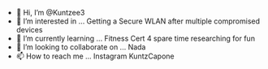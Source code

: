 - 👋 Hi, I’m @Kuntzee3
- 👀 I’m interested in ... Getting a Secure WLAN after multiple compromised devices 
- 🌱 I’m currently learning ... Fitness Cert 4 spare time researching for fun
- 💞️ I’m looking to collaborate on ... Nada
- 📫 How to reach me ... Instagram KuntzCapone

<!---
Kuntzee3/Kuntzee3 is a ✨ special ✨ repository because its `README.md` (this file) appears on your GitHub profile.
You can click the Preview link to take a look at your changes.
--->
